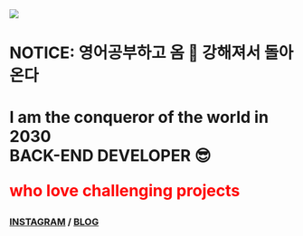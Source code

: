 
<img src="https://hits.seeyoufarm.com/api/count/incr/badge.svg?url=https%3A%2F%2Fgithub.com%2Fleekyukin&count_bg=%23000000&title_bg=%23000000&icon=github.svg&icon_color=%23E7E7E7&title=GitHub&edge_flat=false)"/>
<p align="center">
   <h1>NOTICE: 영어공부하고 옴 💪 강해져서 돌아온다<h1>
   <h1>
      I am the conqueror of the world in 2030 <br>
      BACK-END DEVELOPER 😎    <p style="color:red;">who love challenging projects</p>  
   </h1>
   <h3>
      <a href="https://www.instagram.com/x_xxi_lkj/"><b>INSTAGRAM</b></a> /
     <a href="https://phillnam.tistory.com"><b> BLOG <b></a>
   </h3>
<!--    <img width="700px" height="300" src="https://backend.artreview.com/wp-content/uploads/2021/03/new32590076658_4e61585bb5_o.jpg"> -->
</p>
